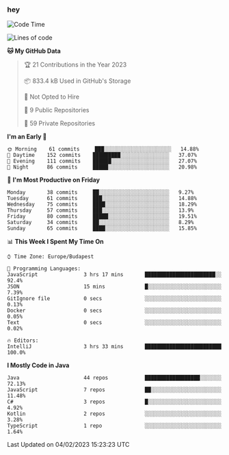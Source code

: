 ### hey

<!--START_SECTION:waka-->
![Code Time](http://img.shields.io/badge/Code%20Time-884%20hrs%2054%20mins-blue)

![Lines of code](https://img.shields.io/badge/From%20Hello%20World%20I%27ve%20Written-652%20Thousand%20lines%20of%20code-blue)

**🐱 My GitHub Data** 

> 🏆 21 Contributions in the Year 2023
 > 
> 📦 833.4 kB Used in GitHub's Storage 
 > 
> 🚫 Not Opted to Hire
 > 
> 📜 9 Public Repositories 
 > 
> 🔑 59 Private Repositories  
 > 
**I'm an Early 🐤** 

```text
🌞 Morning    61 commits     ███░░░░░░░░░░░░░░░░░░░░░░   14.88% 
🌆 Daytime    152 commits    █████████░░░░░░░░░░░░░░░░   37.07% 
🌃 Evening    111 commits    ██████░░░░░░░░░░░░░░░░░░░   27.07% 
🌙 Night      86 commits     █████░░░░░░░░░░░░░░░░░░░░   20.98%

```
📅 **I'm Most Productive on Friday** 

```text
Monday       38 commits     ██░░░░░░░░░░░░░░░░░░░░░░░   9.27% 
Tuesday      61 commits     ███░░░░░░░░░░░░░░░░░░░░░░   14.88% 
Wednesday    75 commits     ████░░░░░░░░░░░░░░░░░░░░░   18.29% 
Thursday     57 commits     ███░░░░░░░░░░░░░░░░░░░░░░   13.9% 
Friday       80 commits     █████░░░░░░░░░░░░░░░░░░░░   19.51% 
Saturday     34 commits     ██░░░░░░░░░░░░░░░░░░░░░░░   8.29% 
Sunday       65 commits     ████░░░░░░░░░░░░░░░░░░░░░   15.85%

```


📊 **This Week I Spent My Time On** 

```text
⌚︎ Time Zone: Europe/Budapest

💬 Programming Languages: 
JavaScript               3 hrs 17 mins       ███████████████████████░░   92.4% 
JSON                     15 mins             █░░░░░░░░░░░░░░░░░░░░░░░░   7.39% 
GitIgnore file           0 secs              ░░░░░░░░░░░░░░░░░░░░░░░░░   0.13% 
Docker                   0 secs              ░░░░░░░░░░░░░░░░░░░░░░░░░   0.05% 
Text                     0 secs              ░░░░░░░░░░░░░░░░░░░░░░░░░   0.02%

🔥 Editors: 
IntelliJ                 3 hrs 33 mins       █████████████████████████   100.0%

```

**I Mostly Code in Java** 

```text
Java                     44 repos            ██████████████████░░░░░░░   72.13% 
JavaScript               7 repos             ██░░░░░░░░░░░░░░░░░░░░░░░   11.48% 
C#                       3 repos             █░░░░░░░░░░░░░░░░░░░░░░░░   4.92% 
Kotlin                   2 repos             ░░░░░░░░░░░░░░░░░░░░░░░░░   3.28% 
TypeScript               1 repo              ░░░░░░░░░░░░░░░░░░░░░░░░░   1.64%

```



 Last Updated on 04/02/2023 15:23:23 UTC
<!--END_SECTION:waka-->
